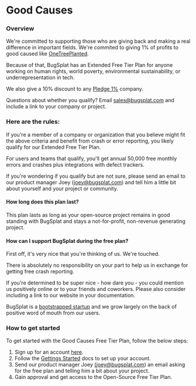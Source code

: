 # Good Causes

### Overview

We're committed to supporting those who are giving back and making a real difference in important fields.  We're commited to giving 1% of profits to good caused like [OneTreePlanted](../../../about/who-is-bugsplat/charitable-giving.md#one-tree-planted).

Because of that, BugSplat has an Extended Free Tier Plan for anyone working on human rights, world poverty, environmental sustainability, or underrepresentation in tech.&#x20;

We also give a 10% discount to any [Pledge 1%](https://pledge1percent.org) company.

Questions about whether you qualify?  Email [sales@bugsplat.com](mailto:sales@bugsplat.com) and include a link to your company or project.

### Here are the rules:

If you're a member of a company or organization that you believe might fit the above criteria and benefit from crash or error reporting, you likely qualify for our Extended Free Tier Plan.

For users and teams that qualify, you'll get annual 50,000 free monthly errors and crashes plus integrations with defect trackers.

If you're wondering if you qualify but are not sure, please send an email to our product manager Joey (joey@bugsplat.com) and tell him a little bit about yourself and your project or community.

#### How long does this plan last?

This plan lasts as long as your open-source project remains in good standing with BugSplat and stays a not-for-profit, non-revenue generating project.

#### How can I support BugSplat during the free plan?

First off, it's very nice that you're thinking of us. We're touched.&#x20;

There is absolutely no responsibility on your part to help us in exchange for getting free crash reporting. &#x20;

If you're determined to be super nice - how dare you - you could mention us positively online or to your friends and coworkers.  Please also consider including a link to our website in your documentation.

BugSplat is a [bootstrapped startup](https://www.bugsplat.com/about/) and we grow largely on the back of positive word of mouth from our users.

### How to get started

To get started with the Good Causes Free Tier Plan, follow the below steps:&#x20;

1. Sign up for an account [here](https://app.bugsplat.com/v2/sign-up).
2. Follow the [Gettings Started](../../../introduction/getting-started/) docs to set up your account.
3. Send our product manager Joey [(joey@bugsplat.com](mailto:joey@bugsplat.com)) an email asking for the free plan and telling him a bit about your project.
4. Gain approval and get access to the Open-Source Free Tier Plan.
